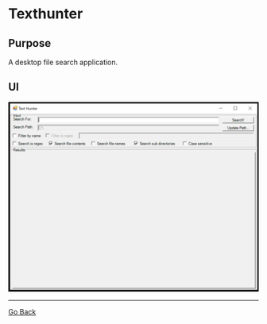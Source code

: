 # Texthunter
## Purpose
A desktop file search application.

## UI
![c#-main-ui](../.docs/csharp-main.PNG)

---
[Go Back](..)
